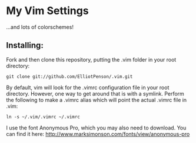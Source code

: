 My Vim Settings
====
...and lots of colorschemes!

Installing:
----------------------

Fork and then clone this repository, putting the .vim folder in your root directory:

    git clone git://github.com/ElliotPenson/.vim.git

By default, vim will look for the .vimrc configuration file in your root directory. However, one way to get around that is with a symlink. Perform the following to make a .vimrc alias which will point the actual .vimrc file in .vim:

    ln -s ~/.vim/.vimrc ~/.vimrc

I use the font Anonymous Pro, which you may also need to download. You can find it here: 
http://www.marksimonson.com/fonts/view/anonymous-pro
